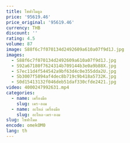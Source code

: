 ```yaml
---
title: โซฟาโมดูล
price: '95619.46'
price_original: '95619.46'
currency: THB
discount: ''
rating: 4.5
volume: 87
image: S88f6c7f070134d2492609a610a07f9d1J.jpg
images:
  - S88f6c7f070134d2492609a610a07f9d1J.jpg
  - S92a67180f7624314b709144b3e0a9b88X.jpg
  - S7ec11d4f544542a9bf63d4c0e355dda2U.jpg
  - Sb3007f5894af4dec8b719c9b418a5732K.jpg
  - S0d15413132f046deb51daf330cfde2421.jpg
video: 4000247992631.mp4
categories:
  - name: เครื่องมือ
    slug: เคร-องม
  - name: อะไหล่ เครื่องมือ
    slug: อะไหล-เคร-องม
slug: โซฟาโมด
encode: omekOM0
lang: th
---
```

  